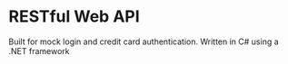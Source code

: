 # RESTful Web API
Built for mock login and credit card authentication. Written in C# using a .NET framework
